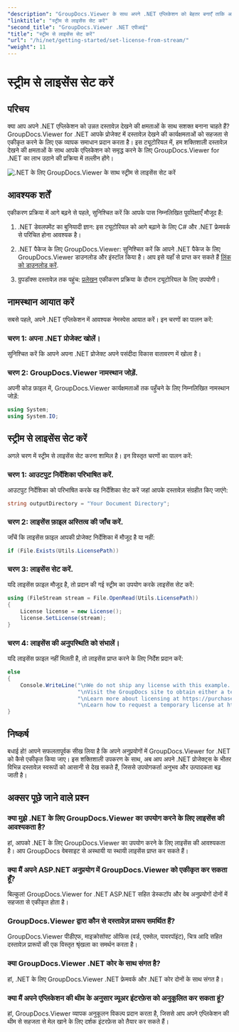 ```yaml
---
"description": "GroupDocs.Viewer के साथ अपने .NET एप्लिकेशन को बेहतर बनाएँ ताकि आप बिना किसी परेशानी के दस्तावेज़ देख सकें। हमारे चरण-दर-चरण गाइड का पालन करें और शक्तिशाली दस्तावेज़ देखने की क्षमताओं को आसानी से एकीकृत करें।"
"linktitle": "स्ट्रीम से लाइसेंस सेट करें"
"second_title": "GroupDocs.Viewer .NET एपीआई"
"title": "स्ट्रीम से लाइसेंस सेट करें"
"url": "/hi/net/getting-started/set-license-from-stream/"
"weight": 11
---
```


# स्ट्रीम से लाइसेंस सेट करें

## परिचय
क्या आप अपने .NET एप्लिकेशन को उन्नत दस्तावेज़ देखने की क्षमताओं के साथ सशक्त बनाना चाहते हैं? GroupDocs.Viewer for .NET आपके प्रोजेक्ट में दस्तावेज़ देखने की कार्यक्षमताओं को सहजता से एकीकृत करने के लिए एक व्यापक समाधान प्रदान करता है। इस ट्यूटोरियल में, हम शक्तिशाली दस्तावेज़ देखने की क्षमताओं के साथ आपके एप्लिकेशन को समृद्ध करने के लिए GroupDocs.Viewer for .NET का लाभ उठाने की प्रक्रिया में तल्लीन होंगे। 

![.NET के लिए GroupDocs.Viewer के साथ स्ट्रीम से लाइसेंस सेट करें](/viewer/getting-started/set-license-from-stream.png)

## आवश्यक शर्तें
एकीकरण प्रक्रिया में आगे बढ़ने से पहले, सुनिश्चित करें कि आपके पास निम्नलिखित पूर्वापेक्षाएँ मौजूद हैं:
1. .NET डेवलपमेंट का बुनियादी ज्ञान: इस ट्यूटोरियल को आगे बढ़ाने के लिए C# और .NET फ्रेमवर्क से परिचित होना आवश्यक है।
   
2. .NET पैकेज के लिए GroupDocs.Viewer: सुनिश्चित करें कि आपने .NET पैकेज के लिए GroupDocs.Viewer डाउनलोड और इंस्टॉल किया है। आप इसे यहाँ से प्राप्त कर सकते हैं [लिंक को डाउनलोड करें](https://releases.groupdocs.com/viewer/net/).
3. ग्रुपडॉक्स दस्तावेज़ तक पहुंच: [प्रलेखन](https://tutorials.groupdocs.com/viewer/net/) एकीकरण प्रक्रिया के दौरान ट्यूटोरियल के लिए उपयोगी।

## नामस्थान आयात करें
सबसे पहले, अपने .NET एप्लिकेशन में आवश्यक नेमस्पेस आयात करें। इन चरणों का पालन करें:
### चरण 1: अपना .NET प्रोजेक्ट खोलें।
सुनिश्चित करें कि आपने अपना .NET प्रोजेक्ट अपने पसंदीदा विकास वातावरण में खोला है।
### चरण 2: GroupDocs.Viewer नामस्थान जोड़ें.
अपनी कोड फ़ाइल में, GroupDocs.Viewer कार्यक्षमताओं तक पहुँचने के लिए निम्नलिखित नामस्थान जोड़ें:
```csharp
using System;
using System.IO;
```
## स्ट्रीम से लाइसेंस सेट करें
अगले चरण में स्ट्रीम से लाइसेंस सेट करना शामिल है। इन विस्तृत चरणों का पालन करें:
### चरण 1: आउटपुट निर्देशिका परिभाषित करें.
आउटपुट निर्देशिका को परिभाषित करके वह निर्देशिका सेट करें जहां आपके दस्तावेज़ संग्रहीत किए जाएंगे:
```csharp
string outputDirectory = "Your Document Directory";
```
### चरण 2: लाइसेंस फ़ाइल अस्तित्व की जाँच करें.
जाँचें कि लाइसेंस फ़ाइल आपकी प्रोजेक्ट निर्देशिका में मौजूद है या नहीं:
```csharp
if (File.Exists(Utils.LicensePath))
```
### चरण 3: लाइसेंस सेट करें.
यदि लाइसेंस फ़ाइल मौजूद है, तो प्रदान की गई स्ट्रीम का उपयोग करके लाइसेंस सेट करें:
```csharp
using (FileStream stream = File.OpenRead(Utils.LicensePath))
{
    License license = new License();
    license.SetLicense(stream);
}
```
### चरण 4: लाइसेंस की अनुपस्थिति को संभालें।
यदि लाइसेंस फ़ाइल नहीं मिलती है, तो लाइसेंस प्राप्त करने के लिए निर्देश प्रदान करें:
```csharp
else
{
    Console.WriteLine("\nWe do not ship any license with this example. " +
                      "\nVisit the GroupDocs site to obtain either a temporary or permanent license. " +
                      "\nLearn more about licensing at https://purchase.groupdocs.com/faqs/licensing." +
                      "\nLearn how to request a temporary license at https://purchase.groupdocs.com/temporary-license.");
}
```

## निष्कर्ष
बधाई हो! आपने सफलतापूर्वक सीख लिया है कि अपने अनुप्रयोगों में GroupDocs.Viewer for .NET को कैसे एकीकृत किया जाए। इस शक्तिशाली उपकरण के साथ, अब आप अपने .NET प्रोजेक्ट्स के भीतर विभिन्न दस्तावेज़ स्वरूपों को आसानी से देख सकते हैं, जिससे उपयोगकर्ता अनुभव और उत्पादकता बढ़ जाती है।
## अक्सर पूछे जाने वाले प्रश्न
### क्या मुझे .NET के लिए GroupDocs.Viewer का उपयोग करने के लिए लाइसेंस की आवश्यकता है?
हां, आपको .NET के लिए GroupDocs.Viewer का उपयोग करने के लिए लाइसेंस की आवश्यकता है। आप GroupDocs वेबसाइट से अस्थायी या स्थायी लाइसेंस प्राप्त कर सकते हैं।
### क्या मैं अपने ASP.NET अनुप्रयोग में GroupDocs.Viewer को एकीकृत कर सकता हूँ?
बिल्कुल! GroupDocs.Viewer for .NET ASP.NET सहित डेस्कटॉप और वेब अनुप्रयोगों दोनों में सहजता से एकीकृत होता है।
### GroupDocs.Viewer द्वारा कौन से दस्तावेज़ प्रारूप समर्थित हैं?
GroupDocs.Viewer पीडीएफ, माइक्रोसॉफ्ट ऑफिस (वर्ड, एक्सेल, पावरपॉइंट), चित्र आदि सहित दस्तावेज़ प्रारूपों की एक विस्तृत श्रृंखला का समर्थन करता है।
### क्या GroupDocs.Viewer .NET कोर के साथ संगत है?
हां, .NET के लिए GroupDocs.Viewer .NET फ्रेमवर्क और .NET कोर दोनों के साथ संगत है।
### क्या मैं अपने एप्लिकेशन की थीम के अनुसार व्यूअर इंटरफ़ेस को अनुकूलित कर सकता हूं?
हां, GroupDocs.Viewer व्यापक अनुकूलन विकल्प प्रदान करता है, जिससे आप अपने एप्लिकेशन की थीम से सहजता से मेल खाने के लिए दर्शक इंटरफ़ेस को तैयार कर सकते हैं।